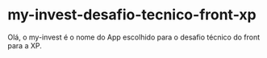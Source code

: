 # my-invest-desafio-tecnico-front-xp
Olá, o my-invest é o nome do App escolhido para o desafio técnico do front para a XP.
